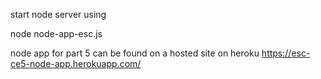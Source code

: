 start node server using

node node-app-esc.js


node app for part 5 can be found on a hosted site on heroku
https://esc-ce5-node-app.herokuapp.com/
